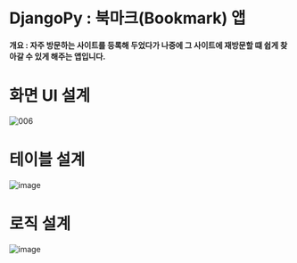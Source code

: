 # DjangoPy : 북마크(Bookmark) 앱
#### 개요 : 자주 방문하는 사이트를 등록해 두었다가 나중에 그 사이트에 재방문할 떄 쉽게 찾아갈 수 있게 해주는 앱입니다.



화면 UI 설계
===========================================
![006](https://user-images.githubusercontent.com/77563750/111483274-008d0800-8778-11eb-96d2-cbef122b9f6e.jpg)


테이블 설계
===========================================
![image](https://user-images.githubusercontent.com/77563750/111483778-76916f00-8778-11eb-8a6c-dd842de5888e.png)



로직 설계
===========================================
![image](https://user-images.githubusercontent.com/77563750/111484853-7645a380-8779-11eb-9edd-d54b1f2af0f8.png)


